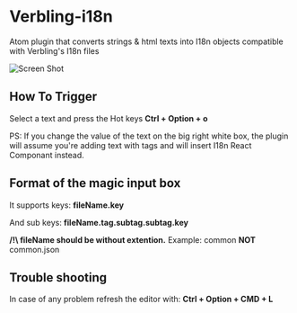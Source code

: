 # Verbling-i18n
Atom plugin that converts strings &amp; html texts into I18n objects compatible with Verbling's I18n files

![Screen Shot](https://media.giphy.com/media/26DNkaykBRil1XRiU/giphy.gif)

## How To Trigger

Select a text and press the Hot keys <b>Ctrl + Option + o</b>

PS: If you change the value of the text on the big right white box, the plugin will assume you're adding text with tags and will insert I18n React Componant instead.

## Format of the magic input box
It supports keys:
<b>fileName.key</b>

And sub keys:
<b>fileName.tag.subtag.subtag.key</b>

<b>/!\ fileName should be without extention.</b>
Example: common
<b>NOT</b> common.json


## Trouble shooting

In case of any problem refresh the editor with: <b>Ctrl + Option + CMD + L</b>
